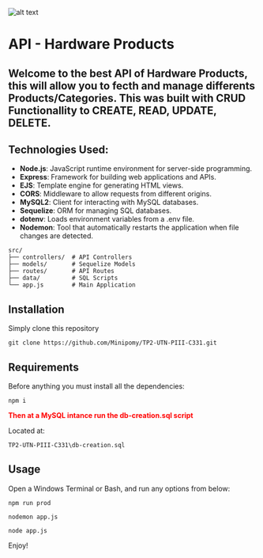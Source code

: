 ![alt text](./assets/utn_logo.svg "Logo")
# API - Hardware Products

## Welcome to the best API of Hardware Products, this will allow you to fecth and manage differents Products/Categories. This was built with CRUD Functionallity to CREATE, READ, UPDATE, DELETE. 

## Technologies Used:
- **Node.js**: JavaScript runtime environment for server-side programming.
- **Express**: Framework for building web applications and APIs.
- **EJS**: Template engine for generating HTML views.
- **CORS**: Middleware to allow requests from different origins.
- **MySQL2**: Client for interacting with MySQL databases.
- **Sequelize**: ORM for managing SQL databases.
- **dotenv**: Loads environment variables from a .env file.
- **Nodemon**: Tool that automatically restarts the application when file changes are detected.

```plaintext 
src/
├── controllers/  # API Controllers
├── models/       # Sequelize Models
├── routes/       # API Routes
├── data/         # SQL Scripts
└── app.js        # Main Application
```

## Installation

Simply clone this repository
```
git clone https://github.com/Minipomy/TP2-UTN-PIII-C331.git
```

## Requirements

Before anything you must install all the dependencies:

```
npm i
```

<span style="color: red"> **Then at a MySQL intance run the db-creation.sql script** </span>

Located at:
```
TP2-UTN-PIII-C331\db-creation.sql
```

## Usage

Open a Windows Terminal or Bash, and run any options from below:

```
npm run prod
```
```
nodemon app.js
```
```
node app.js
```

Enjoy!